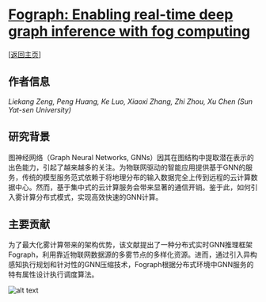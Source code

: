 # [Fograph: Enabling real-time deep graph inference with fog computing](https://doi.org/10.1145/3485447.3511982)

\[[返回主页](../../README.md)\]

## 作者信息
*Liekang Zeng, Peng Huang, Ke Luo, Xiaoxi Zhang, Zhi Zhou, Xu Chen (Sun Yat-sen University)*

## 研究背景
图神经网络（Graph Neural Networks, GNNs）因其在图结构中提取潜在表示的出色能力，引起了越来越多的关注。为物联网驱动的智能应用提供基于GNN的服务，传统的模型服务范式依赖于将地理分布的输入数据完全上传到远程的云计算数据中心。然而，基于集中式的云计算服务会带来显著的通信开销。鉴于此，如何引入雾计算分布式模式，实现高效快速的GNN计算。

## 主要贡献
为了最大化雾计算带来的架构优势，该文献提出了一种分布式实时GNN推理框架Fograph，利用靠近物联网数据源的多雾节点的多样化资源。进而，通过引入异构感知执行规划和针对性的GNN压缩技术，Fograph根据分布式环境中GNN服务的特有属性设计执行调度算法。

![alt text](../../figs/www22-fograph.png)